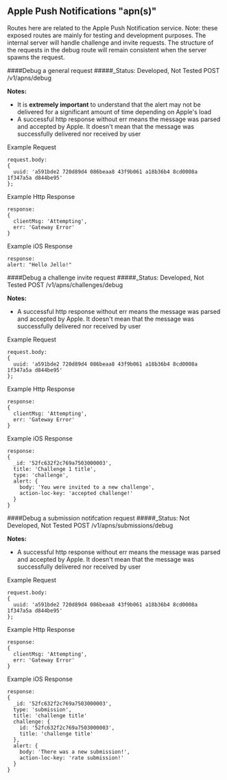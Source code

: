 
Apple Push Notifications "apn(s)"
----------------------
Routes here are related to the Apple Push Notification service.
Note: these exposed routes are mainly for testing and development purposes. The internal server
will handle challenge and invite requests. The structure of the requests in the debug route will
remain consistent when the server spawns the request.

####Debug a general request
#####_Status: Developed, Not Tested
POST /v1/apns/debug

**Notes:**
- It is **extremely important** to understand that the alert may not be delivered for a significant
  amount of time depending on Apple's load
- A successful http response without err means the message was parsed and accepted
  by Apple. It doesn't mean that the message was successfully delivered nor received by user

Example Request
```
request.body:
{
  uuid: 'a591bde2 720d89d4 086beaa8 43f9b061 a18b36b4 8cd0008a 1f347a5a d844be95'
};
```
Example Http Response
```
response:
{ 
  clientMsg: 'Attempting',
  err: 'Gateway Error'
}
```
Example iOS Response
```
response:
alert: "Hello Jello!"
```

####Debug a challenge invite request
#####_Status: Developed, Not Tested
POST /v1/apns/challenges/debug

**Notes:**
- A successful http response without err means the message was parsed and accepted
  by Apple. It doesn't mean that the message was successfully delivered nor received by user

Example Request
```
request.body:
{
  uuid: 'a591bde2 720d89d4 086beaa8 43f9b061 a18b36b4 8cd0008a 1f347a5a d844be95'
};
```
Example Http Response
```
response:
{ 
  clientMsg: 'Attempting',
  err: 'Gateway Error'
}
```
Example iOS Response
```
response:
{ 
  _id: '52fc632f2c769a7503000003',
  title: 'Challenge 1 title',
  type: 'challenge',
  alert: {
    body: 'You were invited to a new challenge',
    action-loc-key: 'accepted challenge!'
  }
}
```

####Debug a submission notifcation request
#####_Status: Not Developed, Not Tested
POST /v1/apns/submissions/debug

**Notes:**
- A successful http response without err means the message was parsed and accepted
  by Apple. It doesn't mean that the message was successfully delivered nor received by user

Example Request
```
request.body:
{
  uuid: 'a591bde2 720d89d4 086beaa8 43f9b061 a18b36b4 8cd0008a 1f347a5a d844be95'
};
```
Example Http Response
```
response:
{ 
  clientMsg: 'Attempting',
  err: 'Gateway Error'
}
```
Example iOS Response
```
response:
{ 
  _id: '52fc632f2c769a7503000003',
  type: 'submission',
  title: 'challenge title'
  challenge: {
    id: '52fc632f2c769a7503000003',
    title: 'challenge title'
  },
  alert: {
    body: 'There was a new submission!',
    action-loc-key: 'rate submission!'
  }
}
```
